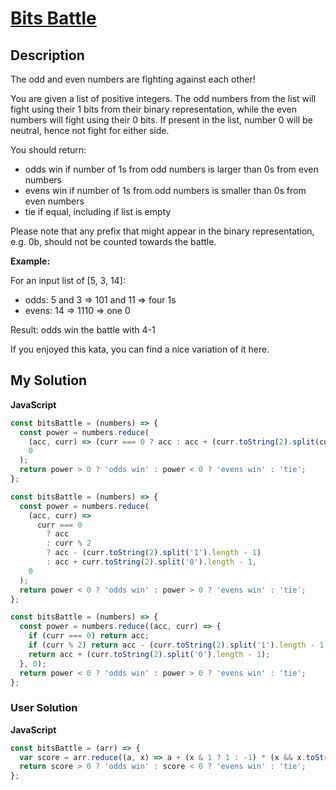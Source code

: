 # [Bits Battle](https://www.codewars.com/kata/58856a06760b85c4e6000055)

## Description

The odd and even numbers are fighting against each other!

You are given a list of positive integers. The odd numbers from the list will fight using their 1 bits from their binary representation, while the even numbers will fight using their 0 bits. If present in the list, number 0 will be neutral, hence not fight for either side.

You should return:

- odds win if number of 1s from odd numbers is larger than 0s from even numbers
- evens win if number of 1s from odd numbers is smaller than 0s from even numbers
- tie if equal, including if list is empty

Please note that any prefix that might appear in the binary representation, e.g. 0b, should not be counted towards the battle.

**Example:**

For an input list of [5, 3, 14]:

- odds: 5 and 3 => 101 and 11 => four 1s
- evens: 14 => 1110 => one 0

Result: odds win the battle with 4-1

If you enjoyed this kata, you can find a nice variation of it here.

## My Solution

**JavaScript**

```js
const bitsBattle = (numbers) => {
  const power = numbers.reduce(
    (acc, curr) => (curr === 0 ? acc : acc + (curr.toString(2).split(curr % 2).length - 1) * [-1, 1][curr % 2]),
    0
  );
  return power > 0 ? 'odds win' : power < 0 ? 'evens win' : 'tie';
};
```

```js
const bitsBattle = (numbers) => {
  const power = numbers.reduce(
    (acc, curr) =>
      curr === 0
        ? acc
        : curr % 2
        ? acc - (curr.toString(2).split('1').length - 1)
        : acc + curr.toString(2).split('0').length - 1,
    0
  );
  return power < 0 ? 'odds win' : power > 0 ? 'evens win' : 'tie';
};
```

```js
const bitsBattle = (numbers) => {
  const power = numbers.reduce((acc, curr) => {
    if (curr === 0) return acc;
    if (curr % 2) return acc - (curr.toString(2).split('1').length - 1);
    return acc + (curr.toString(2).split('0').length - 1);
  }, 0);
  return power < 0 ? 'odds win' : power > 0 ? 'evens win' : 'tie';
};
```

### User Solution

**JavaScript**

```js
const bitsBattle = (arr) => {
  var score = arr.reduce((a, x) => a + (x & 1 ? 1 : -1) * (x && x.toString(2).split(x & 1).length - 1), 0);
  return score > 0 ? 'odds win' : score < 0 ? 'evens win' : 'tie';
};
```
